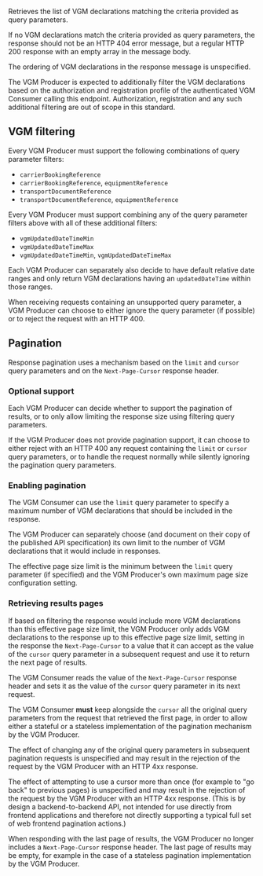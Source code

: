 Retrieves the list of VGM declarations matching the criteria provided as query parameters.

If no VGM declarations match the criteria provided as query parameters, the response should not be an HTTP 404 error message, but a regular HTTP 200 response with an empty array in the message body.

The ordering of VGM declarations in the response message is unspecified.

The VGM Producer is expected to additionally filter the VGM declarations based on the authorization and registration profile of the authenticated VGM Consumer calling this endpoint. Authorization, registration and any such additional filtering are out of scope in this standard.

## VGM filtering

Every VGM Producer must support the following combinations of query parameter filters:
* `carrierBookingReference`
* `carrierBookingReference`, `equipmentReference`
* `transportDocumentReference`
* `transportDocumentReference`, `equipmentReference`

Every VGM Producer must support combining any of the query parameter filters above with all of these additional filters:
* `vgmUpdatedDateTimeMin`
* `vgmUpdatedDateTimeMax`
* `vgmUpdatedDateTimeMin`, `vgmUpdatedDateTimeMax`

Each VGM Producer can separately also decide to have default relative date ranges and only return VGM declarations having an `updatedDateTime` within those ranges.

When receiving requests containing an unsupported query parameter, a VGM Producer can choose to either ignore the query parameter (if possible) or to reject the request with an HTTP 400.

## Pagination

Response pagination uses a mechanism based on the `limit` and `cursor` query parameters and on the `Next-Page-Cursor` response header.

### Optional support

Each VGM Producer can decide whether to support the pagination of results, or to only allow limiting the response size using filtering query parameters.

If the VGM Producer does not provide pagination support, it can choose to either reject with an HTTP 400 any request containing the `limit` or `cursor` query parameters, or to handle the request normally while silently ignoring the pagination query parameters.

### Enabling pagination

The VGM Consumer can use the `limit` query parameter to specify a maximum number of VGM declarations that should be included in the response.

The VGM Producer can separately choose (and document on their copy of the published API specification) its own limit to the number of VGM declarations that it would include in responses.

The effective page size limit is the minimum between the `limit` query parameter (if specified) and the VGM Producer's own maximum page size configuration setting.

### Retrieving results pages

If based on filtering the response would include more VGM declarations than this effective page size limit, the VGM Producer only adds VGM declarations to the response up to this effective page size limit, setting in the response the `Next-Page-Cursor` to a value that it can accept as the value of the `cursor` query parameter in a subsequent request and use it to return the next page of results.

The VGM Consumer reads the value of the `Next-Page-Cursor` response header and sets it as the value of the `cursor` query parameter in its next request.

The VGM Consumer **must** keep alongside the `cursor` all the original query parameters from the request that retrieved the first page, in order to allow either a stateful or a stateless implementation of the pagination mechanism by the VGM Producer.

The effect of changing any of the original query parameters in subsequent pagination requests is unspecified and may result in the rejection of the request by the VGM Producer with an HTTP 4xx response.

The effect of attempting to use a cursor more than once (for example to "go back" to previous pages) is unspecified and may result in the rejection of the request by the VGM Producer with an HTTP 4xx response. (This is by design a backend-to-backend API, not intended for use directly from frontend applications and therefore not directly supporting a typical full set of web frontend pagination actions.)

When responding with the last page of results, the VGM Producer no longer includes a `Next-Page-Cursor` response header. The last page of results may be empty, for example in the case of a stateless pagination implementation by the VGM Producer.
